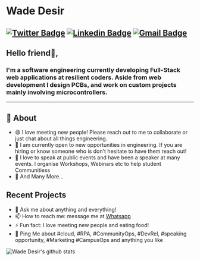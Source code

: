 

# Wade Desir

[![Twitter Badge](https://img.shields.io/badge/-@wadedesir-1ca0f1?style=flat-square&labelColor=1ca0f1&logo=twitter&logoColor=white&link=https://twitter.com/sakshamtaneja00)](https://twitter.com/wadedesir) [![Linkedin Badge](https://img.shields.io/badge/-wadedesir-blue?style=flat-square&logo=Linkedin&logoColor=white&link=https://www.linkedin.com/in/tanejasaksham/)](https://www.linkedin.com/in/wadedesir) [![Gmail Badge](https://img.shields.io/badge/-wadedesir19@gmail.com-c14438?style=flat-square&logo=Gmail&logoColor=white&link=mailto:sakshamtaneja7861@gmail.com)](mailto:wadedesir19@gmail.com)
---

## Hello friend👋,

### I'm a software engineering currently developing Full-Stack web applications at resilient coders. Aside from web development I design PCBs, and work on custom projects mainly involving microcontrollers.  
-------
  
## 🧐 About

- 😄 I love meeting new people! Please reach out to me to collaborate or just chat about all things engineering.
- 🔭 I am currently open to new opportunities in engineering. If you are hiring or know someone who is don't hesitate to have them reach out!
- 🌱 I love to speak at public events and have been a speaker at many events. I organise Workshops, Webinars etc to help student Communitiess
- 👯 And Many More...

## Recent Projects

- 💬 Ask me about anything and everything!
- 📫 How to reach me: message me at [Whatsapp](https://wa.me/919829599750)
- ⚡ Fun fact: I love meeting new people and eating food!
- 💬 Ping Me about #cloud, #RPA, #CommunityOps, #DevRel, #speaking opportunity, #Marketing #CampusOps and anything you like


![Wade Desir's github stats](https://github-readme-stats.vercel.app/api?username=wadedesir&show_icons=true)

<!--
**wadedesir/wadedesir** is a ✨ _special_ ✨ repository because its `README.md` (this file) appears on your GitHub profile.

Here are some ideas to get you started:

- 🔭 I’m currently working on ...
- 🌱 I’m currently learning ...
- 👯 I’m looking to collaborate on ...
- 🤔 I’m looking for help with ...
- 💬 Ask me about ...
- 📫 How to reach me: ...
- 😄 Pronouns: ...
- ⚡ Fun fact: ...
-->
<!--stackedit_data:
eyJoaXN0b3J5IjpbLTEyNDE2ODM2NDUsMTE4OTQ5MDg5MSw1Mz
czMTM4MzFdfQ==
-->